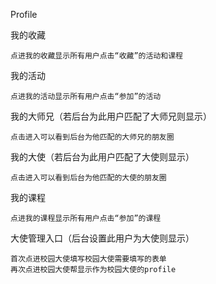 Profile

我的收藏

```
点进我的收藏显示所有用户点击“收藏”的活动和课程
```

我的活动

```
点进我的活动显示所有用户点击“参加”的活动
```

我的大师兄（若后台为此用户匹配了大师兄则显示）

```
点击进入可以看到后台为他匹配的大师兄的朋友圈
```

我的大使（若后台为此用户匹配了大使则显示）

```
点击进入可以看到后台为他匹配的大使的朋友圈
```

我的课程

```
点进我的课程显示所有用户点击“参加”的课程
```

大使管理入口（后台设置此用户为大使则显示）

```
首次点进校园大使填写校园大使需要填写的表单
再次点进校园大使帮显示作为校园大使的profile
```



